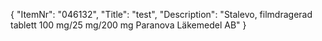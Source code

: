 {
  "ItemNr": "046132",
  "Title": "test",
  "Description": "Stalevo, filmdragerad tablett 100 mg/25 mg/200 mg Paranova Läkemedel AB"
}
